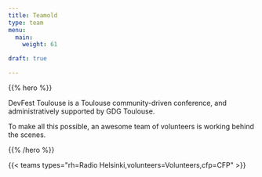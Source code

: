 ```yaml
---
title: Teamold
type: team
menu:
  main:
    weight: 61

draft: true

---
```


{{% hero %}}

DevFest Toulouse is a Toulouse community-driven conference, and administratively supported by GDG Toulouse.

To make all this possible, an awesome team of volunteers is working behind the scenes.

{{% /hero %}}

<!-- ... -->

{{< teams types="rh=Radio Helsinki,volunteers=Volunteers,cfp=CFP" >}}

<!-- ... 

{{% partners categories="communautes,media" %}}
# Partners
{{% /partners %}}

<!-- ... -->
